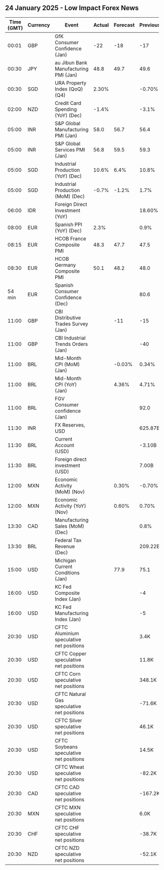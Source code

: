 ## 24 January 2025 - Low Impact Forex News

| Time (GMT) | Currency | Event | Actual | Forecast | Previous |
|------|----------|-------|--------|----------|----------|
| 00:01 | GBP | GfK Consumer Confidence (Jan) | -22 | -18 | -17 |
| 00:30 | JPY | au Jibun Bank Manufacturing PMI (Jan) | 48.8 | 49.7 | 49.6 |
| 00:30 | SGD | URA Property Index (QoQ) (Q4) | 2.30% |  | -0.70% |
| 02:00 | NZD | Credit Card Spending (YoY) (Dec) | -1.4% |  | -3.1% |
| 05:00 | INR | S&P Global Manufacturing PMI (Jan) | 58.0 | 56.7 | 56.4 |
| 05:00 | INR | S&P Global Services PMI (Jan) | 56.8 | 59.5 | 59.3 |
| 05:00 | SGD | Industrial Production (YoY) (Dec) | 10.6% | 6.4% | 10.8% |
| 05:00 | SGD | Industrial Production (MoM) (Dec) | -0.7% | -1.2% | 1.7% |
| 06:00 | IDR | Foreign Direct Investment (YoY) |  |  | 18.60% |
| 08:00 | EUR | Spanish PPI (YoY) (Dec) | 2.3% |  | 0.9% |
| 08:15 | EUR | HCOB France Composite PMI | 48.3 | 47.7 | 47.5 |
| 08:30 | EUR | HCOB Germany Composite PMI | 50.1 | 48.2 | 48.0 |
| 54 min | EUR | Spanish Consumer Confidence (Dec) |  |  | 80.6 |
| 11:00 | GBP | CBI Distributive Trades Survey (Jan) |  | -11 | -15 |
| 11:00 | GBP | CBI Industrial Trends Orders (Jan) |  |  | -40 |
| 11:00 | BRL | Mid-Month CPI (MoM) (Jan) |  | -0.03% | 0.34% |
| 11:00 | BRL | Mid-Month CPI (YoY) (Jan) |  | 4.36% | 4.71% |
| 11:00 | BRL | FGV Consumer confidence (Jan) |  |  | 92.0 |
| 11:30 | INR | FX Reserves, USD |  |  | 625.87B |
| 11:30 | BRL | Current Account (USD) |  |  | -3.10B |
| 11:30 | BRL | Foreign direct investment (USD) |  |  | 7.00B |
| 12:00 | MXN | Economic Activity (MoM) (Nov) |  | 0.30% | -0.70% |
| 12:00 | MXN | Economic Activity (YoY) (Nov) |  | 0.60% | 0.70% |
| 13:30 | CAD | Manufacturing Sales (MoM) (Dec) |  |  | 0.8% |
| 13:30 | BRL | Federal Tax Revenue (Dec) |  |  | 209.22B |
| 15:00 | USD | Michigan Current Conditions (Jan) |  | 77.9 | 75.1 |
| 16:00 | USD | KC Fed Composite Index (Jan) |  |  | -4 |
| 16:00 | USD | KC Fed Manufacturing Index (Jan) |  |  | -5 |
| 20:30 | USD | CFTC Aluminium speculative net positions |  |  | 3.4K |
| 20:30 | USD | CFTC Copper speculative net positions |  |  | 11.8K |
| 20:30 | USD | CFTC Corn speculative net positions |  |  | 348.1K |
| 20:30 | USD | CFTC Natural Gas speculative net positions |  |  | -71.6K |
| 20:30 | USD | CFTC Silver speculative net positions |  |  | 46.1K |
| 20:30 | USD | CFTC Soybeans speculative net positions |  |  | 14.5K |
| 20:30 | USD | CFTC Wheat speculative net positions |  |  | -82.2K |
| 20:30 | CAD | CFTC CAD speculative net positions |  |  | -167.2K |
| 20:30 | MXN | CFTC MXN speculative net positions |  |  | 6.0K |
| 20:30 | CHF | CFTC CHF speculative net positions |  |  | -38.7K |
| 20:30 | NZD | CFTC NZD speculative net positions |  |  | -52.1K |
